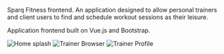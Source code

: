 Sparq Fitness frontend.
An application designed to allow personal trainers and client users to find and schedule workout sessions as their leisure. 

Application frontend built on Vue.js and Bootstrap.

![Home splash](https://i.imgur.com/Tzb4BVt.png)
![Trainer Browser](https://i.imgur.com/qFwd0OC.png)
![Trainer Profile](https://i.imgur.com/qFwd0OC.png)
